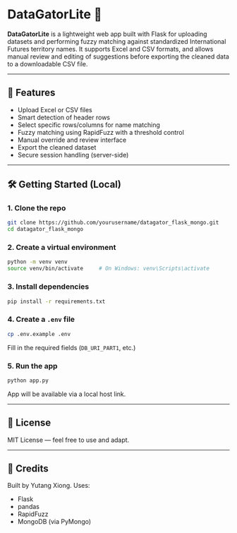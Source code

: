 # DataGatorLite 🐊

**DataGatorLite** is a lightweight web app built with Flask for uploading datasets and performing fuzzy matching against standardized International Futures territory names. It supports Excel and CSV formats, and allows manual review and editing of suggestions before exporting the cleaned data to a downloadable CSV file.

---

## 🚀 Features

- Upload Excel or CSV files
- Smart detection of header rows
- Select specific rows/columns for name matching
- Fuzzy matching using RapidFuzz with a threshold control
- Manual override and review interface
- Export the cleaned dataset
- Secure session handling (server-side)

---

## 🛠️ Getting Started (Local)

### 1. Clone the repo
```bash
git clone https://github.com/yourusername/datagator_flask_mongo.git
cd datagator_flask_mongo
```

### 2. Create a virtual environment
```bash
python -m venv venv
source venv/bin/activate     # On Windows: venv\Scripts\activate
```

### 3. Install dependencies
```bash
pip install -r requirements.txt
```

### 4. Create a `.env` file
```bash
cp .env.example .env
```
Fill in the required fields (`DB_URI_PART1`, etc.)

### 5. Run the app
```bash
python app.py
```

App will be available via a local host link.

---

## 📄 License

MIT License — feel free to use and adapt.

---

## 🙌 Credits

Built by Yutang Xiong. Uses:
- Flask
- pandas
- RapidFuzz
- MongoDB (via PyMongo)

